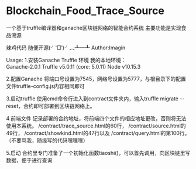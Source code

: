 # Blockchain_Food_Trace_Source
一个基于truffle编译器和ganache区块链网络的智能合约系统 主要功能是实现食品溯源

辣鸡代码 随便开源(╯‵□′)╯︵┻━┻
Author:Imagin

Usage:
  1.安装Ganache Truffle 环境
    我的本地环境：  
        Ganache-2.0.1
        Truffle v5.0.11 (core: 5.0.11)
        Node v10.15.3
        
  2.配置Ganache
    将端口号设置为7545，网络号设置为5777，与根目录下的配置文件truffle-config.js内容相同即可
    
  3.启动truffle
    使用cmd命令行进入到contract文件夹内，输入truffle migrate --reset，合约即可部署到区块链网络上。
  
  4.前端文件
    记录部署的合约地址，将前端四个文件的相应地址更改，否则将无法使用本系统。
	  /contract/trace_source.html的60行， /contract/source.html的49行， /contract/showkind.html的47行以及 /contract/query.html的第100行。
    （不要骂我，随缘写的代码嘿嘿嘿）
  
  5.启动
    合约里专门准备了一个初始化函数tiaoshi()，可以首先调用，向区块链里写数据，便于进行查询
    
